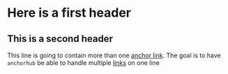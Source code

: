 # Here is a first header

## This is a second header

This line is going to contain more than one [anchor link](#here-is-a-first-header). The goal is to have `anchorhub` be able to handle multiple [links](#this-is-a-second-header) on one line